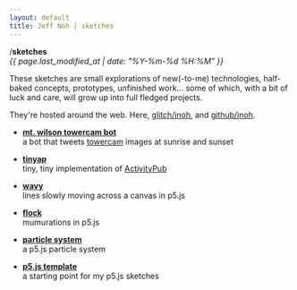 ```yaml
---
layout: default
title: Jeff Noh | sketches
---
```


/**sketches**  
<i>{{ page.last_modified_at | date: "%Y-%m-%d %H:%M" }}</i>

These sketches are small explorations of new(-to-me) technologies, half-baked concepts, prototypes, unfinished work... some of which, with a bit of luck and care, will grow up into full fledged projects.

They're hosted around the web. Here, [glitch/jnoh](https://glitch.com/@jnoh), and [github/jnoh](https://github.com/jnoh).

* **[mt. wilson towercam bot](https://twitter.com/mwtowercam)**  
  a bot that tweets <a href="http://obs.astro.ucla.edu/towercam.htm">towercam</a> images at sunrise and sunset 

* **[tinyap](https://glitch.com/~tinyap)**  
  tiny, tiny implementation of [ActivityPub](https://www.w3.org/TR/activitypub/)

* **[wavy](/sketches/wavy)**    
  lines slowly moving across a canvas in p5.js

* **[flock](/sketches/flock)**  
  mumurations in p5.js

* **[particle system](/sketches/particle-system)**   
  a p5.js particle system

* **[p5.js template](/sketches/p5js-template)**    
  a starting point for my p5.js sketches

